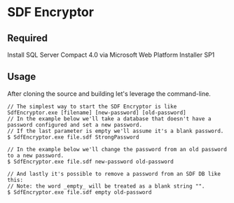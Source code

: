 SDF Encryptor
=============

## Required

Install SQL Server Compact 4.0 via Microsoft Web Platform Installer SP1

## Usage

After cloning the source and building let's leverage the command-line. 

    // The simplest way to start the SDF Encryptor is like SdfEncryptor.exe [filename] [new-password] [old-password]
	// In the example below we'll take a database that doesn't have a password configured and set a new password.
	// If the last parameter is empty we'll assume it's a blank password.
    $ SdfEncryptor.exe file.sdf StrongPassword
	
	// In the example below we'll change the password from an old password to a new password.
	$ SdfEncryptor.exe file.sdf new-password old-password
    
    // And lastly it's possible to remove a password from an SDF DB like this:
	// Note: the word _empty_ will be treated as a blank string "".
	$ SdfEncryptor.exe file.sdf empty old-password